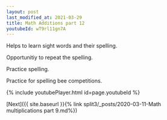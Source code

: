 ```yaml
---
layout: post
last_modified_at: 2021-03-29
title: Math Additions part 12
youtubeId: wT9rl11gn7A
---
```

 
 
Helps to learn sight words and their spelling.

Opportunitiy to repeat the spelling. 

Practice spelling. 
 
Practice for spelling bee competitions. 
 
{% include youtubePlayer.html id=page.youtubeId %}
 
 

[Next]({{ site.baseurl }}{% link  split3/_posts/2020-03-11-Math multiplications part 9.md%})
 
